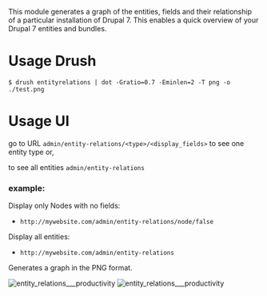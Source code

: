 This module generates a graph of the entities, fields and their
relationship of a particular installation of Drupal 7. This enables a quick
overview of your Drupal 7 entities and bundles.

# Usage Drush

    $ drush entityrelations | dot -Gratio=0.7 -Eminlen=2 -T png -o ./test.png

# Usage UI

go to URL `admin/entity-relations/<type>/<display_fields>` to see one entity type or, 

to see all entities  `admin/entity-relations`

### example:
Display only Nodes with no fields:
* ```http://mywebsite.com/admin/entity-relations/node/false```

Display all entities:
* ```http://mywebsite.com/admin/entity-relations```

Generates a graph in the PNG format.

![entity_relations___productivity](https://cloud.githubusercontent.com/assets/165644/12092755/ad4bb60e-b307-11e5-904f-a75ee8db7b5c.png)
![entity_relations___productivity](https://cloud.githubusercontent.com/assets/165644/12093435/8a52dd54-b30b-11e5-9b43-2f63e5befd66.png)
